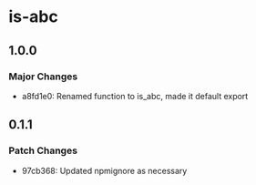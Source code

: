 # is-abc

## 1.0.0

### Major Changes

- a8fd1e0: Renamed function to is_abc, made it default export

## 0.1.1

### Patch Changes

- 97cb368: Updated npmignore as necessary
